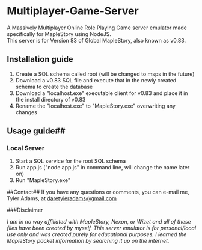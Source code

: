 Multiplayer-Game-Server
=======================

A Massively Multiplayer Online Role Playing Game server emulator made specifically for MapleStory using NodeJS.  
This server is for Version 83 of Global MapleStory, also known as v0.83.

## Installation guide ##
1. Create a SQL schema called root (will be changed to msps in the future)
2. Download a v0.83 SQL file and execute that in the newly created schema to create the database
3. Download a "localhost.exe" executable client for v0.83 and place it in the install directory of v0.83
4. Rename the "localhost.exe" to "MapleStory.exe" overwriting any changes

## Usage guide##
### Local Server ###
1. Start a SQL service for the root SQL schema
2. Run app.js ("node app.js" in command line, will change the name later on)
3. Run "MapleStory.exe"

##Contact##
If you have any questions or comments, you can e-mail me, Tyler Adams, at daretyleradams@gmail.com

###Disclaimer 

*I am in no way affiliated with MapleStory, Nexon, or Wizet and all of these files have been created by myself.
This server emulator is for personal/local use only and was created purely for educational purposes. I learned the MapleStory packet information by searching it up on the internet.* 
